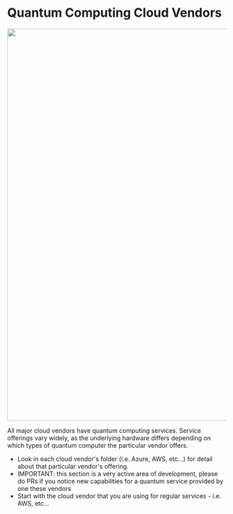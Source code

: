 # Quantum Computing Cloud Vendors

<img src="https://github.com/lynnlangit/learning-quantum/blob/main/images/all.png" width=900>

All major cloud vendors have quantum computing services.  Service offerings vary widely, as the underlying hardware differs depending on which types of quantum computer the particular vendor offers.

- Look in each cloud vendor's folder (i.e. Azure, AWS, etc...) for detail about that particular vendor's offering.  
- IMPORTANT: this section is a very active area of development, please do PRs if you notice new capabilities for a quantum service provided by one these vendors
- Start with the cloud vendor that you are using for regular services - i.e. AWS, etc...

